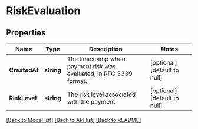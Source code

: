 # RiskEvaluation

## Properties
Name | Type | Description | Notes
------------ | ------------- | ------------- | -------------
**CreatedAt** | **string** | The timestamp when payment risk was evaluated, in RFC 3339 format. | [optional] [default to null]
**RiskLevel** | **string** | The risk level associated with the payment | [optional] [default to null]

[[Back to Model list]](../README.md#documentation-for-models) [[Back to API list]](../README.md#documentation-for-api-endpoints) [[Back to README]](../README.md)

